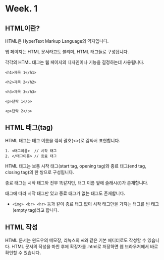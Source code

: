 # Week. 1

## HTML이란?
HTML은 HyperText Markup Language의 약자입니다.

웹 페이지는 HTML 문서라고도 불리며, HTML 태그들로 구성됩니다.

각각의 HTML 태그는 웹 페이지의 디자인이나 기능을 결정하는데 사용됩니다.

```
<h1>제목 1</h1>

<h2>제목 2</h2>

<h3>제목 3</h3>

<p>단락 1</p>

<p>단락 2</p>
```

## HTML 태그(tag)

HTML 태그는 태그 이름을 꺾쇠 괄호(<>)로 감싸서 표현합니다.

```
1. <태그이름>  // 시작 태그
2. </태그이름> // 종료 태그
```

HTML 태그는 보통 시작 태그(start tag, opening tag)와 종료 태그(end tag, closing tag)의 한 쌍으로 구성됩니다.

종료 태그는 시작 태그와 전부 똑같지만, 태그 이름 앞에 슬래시(/)가 존재합니다.

태그에 따라 시작 태그만 있고 종료 태그가 없는 태그도 존재합니다.

+ ```<img> <br> <hr>``` 등과 같이 종료 태그 없이 시작 태그만을 가지는 태그를 빈 태그(empty tag)라고 합니다.

## HTML 작성

HTML 문서는 윈도우의 메모장, 리눅스의 vi와 같은 기본 에디터로도 작성할 수 있습니다.
HTML 문서의 작성을 마친 후에 확장자를 .html로 저장하면 웹 브라우저에서 바로 확인할 수 있습니다.
